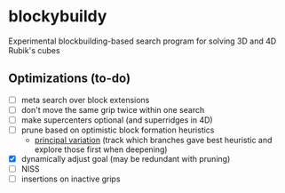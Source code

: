# blockybuildy

Experimental blockbuilding-based search program for solving 3D and 4D Rubik's cubes

## Optimizations (to-do)

- [ ] meta search over block extensions
- [ ] don't move the same grip twice within one search
- [ ] make supercenters optional (and superridges in 4D)
- [ ] prune based on optimistic block formation heuristics
  - [principal variation](https://www.chessprogramming.org/Principal_Variation) (track which branches gave best heuristic and explore those first when deepening)
- [x] dynamically adjust goal (may be redundant with pruning)
- [ ] NISS
- [ ] insertions on inactive grips
